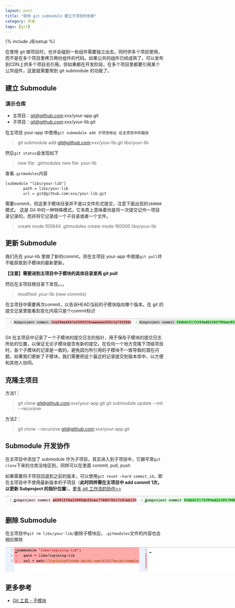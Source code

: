 ```yaml
---
layout: post
title: "使用 git submodule 建立子项目的依赖"
category: 开发
tags: [git]
---
```

{% include JB/setup %}

在使用 git 做项目时，也许会碰到一些组件需要独立出去，同时供多个项目使用，而不是在多个项目里拷贝两份组件的代码。如果公共的组件已经成熟了，可以发布到CDN上供多个项目去引用。但如果都在开发阶段，在多个项目里都要引用某个公共组件，这是就需要用到 git submodule 的功能了。

<!-- break -->

建立 Submodule
---------------

### 演示仓库

- 主项目：git@github.com:xxx/your-app.git
- 子项目：git@github.com:xxx/your-lib.git


在主项目 your-app 中使用`git submodule add 子项目地址 在主项目中的路径`

> git submodule add git@github.com:xxx/your-lib.git libs/your-lib

然后`git status`会发现如下

> new file:   .gitmodules
> new file:   your-lib

查看`.gitmodules`内容

```
[submodule "libs/your-lib"]
        path = libs/your-lib
        url = git@github.com:xxx/your-lib.git
```

需要commit，但这里子模块目录并不是以文件形式提交，注意下面出现的`160000`模式。 这是 Git 中的一种特殊模式，它本质上意味着你是将一次提交记作一项目录记录的，而非将它记录成一个子目录或者一个文件。

> create mode 100644 .gitmodules
> create mode 160000 libs/your-lib


更新 Submodule
---------------

我们先在 your-lib 里做了新的commit，但在主项目 your-app 中直接`git pull`并不能获取到子模块的最新更新。

**【注意】需要进到主项目中子模块的具体目录里再 git pull**

然后在主项目根目录下发现。。。

> modified:   your-lib (new commits)

在主项目中需要再次commit，以告诉HEAD当前的子模块指向哪个版本。在 git 的提交记录里能看到变化内容只是个commit标识

<img src="/assets/captures/20161021_sub_commit.png" style="max-width:800px">

Git 在主项目中记录了一个子模块的提交日志的指针，用于保存子模块的提交日志所处的位置，以保证无论子模块是否有新的提交，在任何一个地方克隆下顶级项目时，各个子模块的记录是一致的。避免因为所引用的子模块不一致导致的潜在问题。如果我们更新了子模块，我们需要把这个最近的记录提交到版本库中，以方便和其他人协同。


克隆主项目
----------

方法1：

> git clone git@github.com:xxx/your-app.git
> git submodule update --init --recursive

方法2：

> git clone --recursive git@github.com:xxx/your-app.git


Submodule 开发协作
------------------

在主项目中添加了 submodule 作为子项目，其实进入到子项目中，它跟平常`git clone`下来的仓库没啥区别，同样可以在里面 commit, pull, push

如果需要将子项目回退到之前的版本，可以使用`git reset –hard commit_id`，即在主项目中不使用最新版本的子项目（**此时同样需在主项目中 add commit 1次，以更新 Subproject  的指针位置**）。[更多 git 工作流的协作>>](http://blog.csdn.net/wirelessqa/article/category/1522507)

<img src="/assets/captures/20161021_sub_rollback.png" style="max-width:800px">


删除 Submodule
---------------

在主项目中`git rm libs/your-lib/`删除子模块后，`.gitmodules`文件的内容也会相应移除

<img src="/assets/captures/20161021_sub_delete.png" style="max-width:800px">


更多参考
--------

- [Git 工具 - 子模块](https://git-scm.com/book/zh/v2/Git-工具-子模块)
